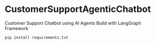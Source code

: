 # CustomerSupportAgenticChatbot
Customer Support Chatbot using AI Agents Build with LangGraph Framework

```
pip install requirements.txt
```

